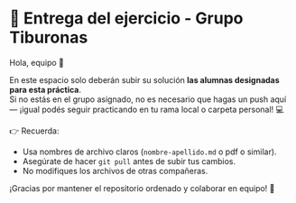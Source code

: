 # 🦈 Entrega del ejercicio - Grupo Tiburonas

Hola, equipo 💫

En este espacio solo deberán subir su solución **las alumnas designadas para esta práctica**.  
Si no estás en el grupo asignado, no es necesario que hagas un push aquí — ¡igual podés seguir practicando en tu rama local o carpeta personal! 💻

👉 Recuerda:
- Usa nombres de archivo claros (`nombre-apellido.md` o pdf o similar).
- Asegúrate de hacer `git pull` antes de subir tus cambios.
- No modifiques los archivos de otras compañeras.

¡Gracias por mantener el repositorio ordenado y colaborar en equipo! 🧩
